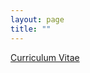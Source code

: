 ```yaml
---
layout: page
title: ""
---
```



<a href="https://www.dropbox.com/scl/fi/trm1vtv80c9lhrxoy7fhq/Ditmore_CV.pdf?rlkey=s7x1j9o1usmcsddhudgqq675p&dl=0" class="custom-button">Curriculum Vitae</a>
